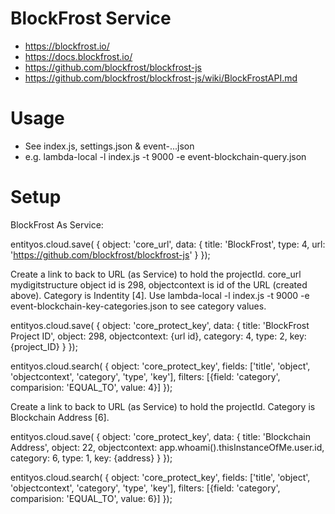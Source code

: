# BlockFrost Service
- https://blockfrost.io/
- https://docs.blockfrost.io/
- https://github.com/blockfrost/blockfrost-js
- https://github.com/blockfrost/blockfrost-js/wiki/BlockFrostAPI.md

# Usage
- See index.js, settings.json & event-...json
- e.g. lambda-local -l index.js -t 9000 -e event-blockchain-query.json

# Setup

BlockFrost As Service:

entityos.cloud.save(
{
    object: 'core_url',
    data:
    {
        title: 'BlockFrost',
        type: 4,
        url: 'https://github.com/blockfrost/blockfrost-js'
    }
});

Create a link to back to URL (as Service) to hold the projectId.
core_url mydigitstructure object id is 298, objectcontext is id of the URL (created above).
Category is Indentity [4].
Use lambda-local -l index.js -t 9000 -e event-blockchain-key-categories.json to see category values.

entityos.cloud.save(
{
    object: 'core_protect_key',
    data:
    {
        title: 'BlockFrost Project ID',
        object: 298,
        objectcontext: {url id},
        category: 4,
        type: 2,
        key: {project_ID}
    }
});

entityos.cloud.search(
{
    object: 'core_protect_key',
    fields: ['title', 'object', 'objectcontext', 'category', 'type', 'key'],
    filters: [{field: 'category', comparision: 'EQUAL_TO', value: 4}]
});

Create a link to back to URL (as Service) to hold the projectId.
Category is Blockchain Address [6].

entityos.cloud.save(
{
    object: 'core_protect_key',
    data:
    {
        title: 'Blockchain Address',
        object: 22,
        objectcontext: app.whoami().thisInstanceOfMe.user.id,
        category: 6,
        type: 1,
        key: {address}
    }
});

entityos.cloud.search(
{
    object: 'core_protect_key',
    fields: ['title', 'object', 'objectcontext', 'category', 'type', 'key'],
    filters: [{field: 'category', comparision: 'EQUAL_TO', value: 6}]
});